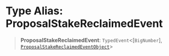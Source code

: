 # Type Alias: ProposalStakeReclaimedEvent

> **ProposalStakeReclaimedEvent**: `TypedEvent`\<\[`BigNumber`\], [`ProposalStakeReclaimedEventObject`](../interfaces/ProposalStakeReclaimedEventObject.md)\>
